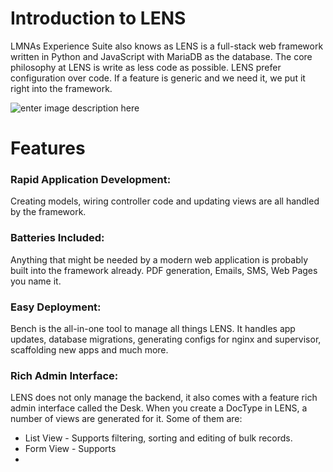 #  **Introduction to LENS**  
  
LMNAs Experience Suite also knows as LENS is a full-stack web framework written in Python and JavaScript with MariaDB as the database. The core philosophy at LENS is write as less code as possible. LENS prefer configuration over code. If a feature is generic and we need it, we put it right into the framework.

![enter image description here](https://miro.medium.com/v2/resize:fit:785/1*uBf3SgcGi-I6Sml9aG10kw.png)  
  

# **Features**  
  

### Rapid Application Development:
  
Creating models, wiring controller code and updating views are all handled by the framework.
  
### Batteries Included:  
  
Anything that might be needed by a modern web application is probably built into the framework already. PDF generation, Emails, SMS, Web Pages you name it.

### Easy Deployment:  
  
Bench is the all-in-one tool to manage all things LENS. It handles app updates, database migrations, generating configs for nginx and supervisor, scaffolding new apps and much more. 

  
### Rich Admin Interface:  

LENS does not only manage the backend, it also comes with a feature rich admin interface called the Desk. When you create a DocType in LENS, a number of views are generated for it. Some of them are:

- List View - Supports filtering, sorting and editing of bulk records.
- Form View - Supports 
- 
<!--stackedit_data:
eyJoaXN0b3J5IjpbMTE0MDE0NDkyNSwtMTc3MTU0MDc3MSw2Nz
g4MjAzMzIsLTEyNzY1MDk1MzMsMjEwODA5MTk5MSwyMTI2ODgy
NDYsMTIxMjY1OTA1MiwtNjA5OTc4ODk2LDEzMjU4OTA3NzEsNT
k1MjMxODc5LDIxMTcwODY0MywxMzIxMTczOTcwXX0=
-->